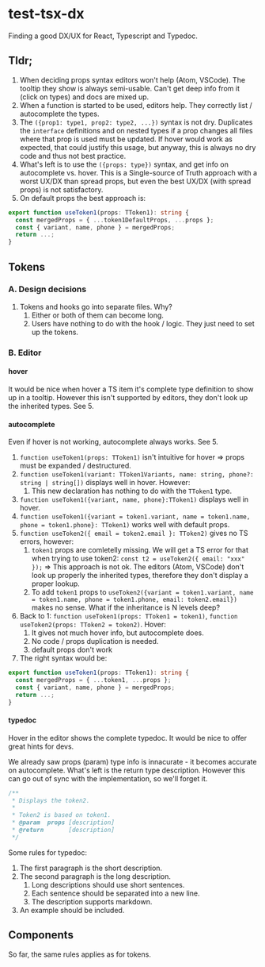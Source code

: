 # test-tsx-dx

Finding a good DX/UX for React, Typescript and Typedoc.

## Tldr;

1. When deciding props syntax editors won't help (Atom, VSCode). The tooltip they show is always semi-usable. Can't get deep info from it (click on types) and docs are mixed up.
2. When a function is started to be used, editors help. They correctly list / autocomplete the types.
3. The `({prop1: type1, prop2: type2, ...})` syntax is not dry. Duplicates the `interface` definitions and on nested types if a prop changes all files where that prop is used must be updated. If hover would work as expected, that could justify this usage, but anyway, this is always no dry code and thus not best practice.
4. What's left is to use the `({props: type})` syntax, and get info on autocomplete vs. hover. This is a Single-source of Truth approach with a worst UX/DX than spread props, but even the best UX/DX (with spread props) is not satisfactory.
5. On default props the best approach is:

```ts
export function useToken1(props: TToken1): string {
  const mergedProps = { ...token1DefaultProps, ...props };
  const { variant, name, phone } = mergedProps;
  return ...;
}
```

## Tokens

### A. Design decisions

1. Tokens and hooks go into separate files. Why?
   1. Either or both of them can become long.
   2. Users have nothing to do with the hook / logic. They just need to set up the tokens.

### B. Editor

#### hover

It would be nice when hover a TS item it's complete type definition to show up in a tooltip. However this isn't supported by editors, they don't look up the inherited types. See 5.

#### autocomplete

Even if hover is not working, autocomplete always works. See 5.

1. `function useToken1(props: TToken1)` isn't intuitive for hover => props must be expanded / destructured.
2. `function useToken1(variant: TToken1Variants, name: string, phone?: string | string[])` displays well in hover. However:
   1. This new declaration has nothing to do with the `TToken1` type.
3. `function useToken1({variant, name, phone}:TToken1)` displays well in hover.
4. `function useToken1({variant = token1.variant, name = token1.name, phone = token1.phone}: TToken1)` works well with default props.
5. `function useToken2({ email = token2.email }: TToken2)` gives no TS errors, however:
   1. `token1` props are comletelly missing. We will get a TS error for that when trying to use token2: `const t2 = useToken2({ email: "xxx" });` => This approach is not ok. The editors (Atom, VSCode) don't look up properly the inherited types, therefore they don't display a proper lookup.
   2. To add `token1` props to `useToken2({variant = token1.variant, name = token1.name, phone = token1.phone, email: token2.email})` makes no sense. What if the inheritance is N levels deep?
6. Back to 1: `function useToken1(props: TToken1 = token1)`, `function useToken2(props: TToken2 = token2)`. Hover:
   1. It gives not much hover info, but autocomplete does.
   2. No code / props duplication is needed.
   3. default props don't work
7. The right syntax would be:

```ts
export function useToken1(props: TToken1): string {
  const mergedProps = { ...token1, ...props };
  const { variant, name, phone } = mergedProps;
  return ...;
}
```

#### typedoc

Hover in the editor shows the complete typedoc. It would be nice to offer great hints for devs.

We already saw props (param) type info is innacurate - it becomes accurate on autocomplete. What's left is the return type description. However this can go out of sync with the implementation, so we'll forget it.

```ts
/**
 * Displays the token2.
 *
 * Token2 is based on token1.
 * @param  props [description]
 * @return       [description]
 */
```

Some rules for typedoc:

1. The first paragraph is the short description.
2. The second paragraph is the long description.
   1. Long descriptions should use short sentences.
   2. Each sentence should be separated into a new line.
   3. The description supports markdown.
3. An example should be included.

## Components

So far, the same rules applies as for tokens.
